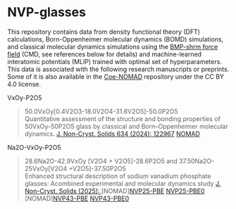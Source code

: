# NVP-glasses
This repository contains data from density functional theory (DFT) calculations, Born-Oppenheimer molecular dynamics (BOMD) simulations, and classical molecular dynamics simulations using the [BMP-shrm force field](https://journals.aps.org/prmaterials/abstract/10.1103/PhysRevMaterials.5.045602) (CMD, see references below for details) and machine-learned interatomic potentials (MLIP) trained with optimal set of hyperparameters. This data is associated with the following research manuscripts or preprints. Some of it is also available in the [Coe-NOMAD](http://nomad-lab.eu/) repository under the CC BY 4.0 license.

VxOy-P2O5
>50.0VxOy[0.4V2O3-18.0V2O4-31.6V2O5]-50.0P2O5 <br>Quantitative assessment of the structure and bonding properties of 50VxOy-50P2O5 glass by classical and Born–Oppenheimer molecular dynamics. 
[J. Non-Cryst. Solids 634 (2024): 122967](https://www.sciencedirect.com/science/article/pii/S0022309324001480)
[NOMAD](https://dx.doi.org/10.17172/NOMAD/2024.03.04-1)

Na2O-VxOy-P2O5
>28.6Na2O-42.9VxOy [V2O4 + V2O5]-28.6P2O5 and 37.50Na2O-25VxOy[V2O4 +V2O5]-37.50P2O5<br>
Enhanced structural description of sodium vanadium phosphate glasses: Acombined experimental and molecular dynamics study
[J. Non-Cryst. Solids (2025): ](...)
[NOMAD][NVP25-PBE](10.17172/NOMAD/2025.02.19-1) [NVP25-PBE0](10.17172/NOMAD/2025.02.19-3)
>[NOMAD][NVP43-PBE](10.17172/NOMAD/2025.02.19-2) [NVP43-PBE0](10.17172/NOMAD/2025.02.19-4)







